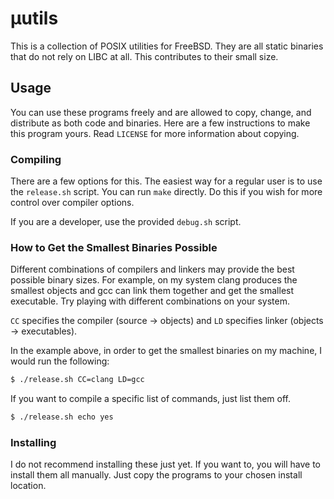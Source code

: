 # μutils

This is a collection of POSIX utilities for FreeBSD.
They are all static binaries that do not rely on LIBC at all.
This contributes to their small size.

## Usage
You can use these programs freely and are allowed to copy, change,
and distribute as both code and binaries. Here are a few instructions
to make this program yours.
Read `LICENSE` for more information about copying.

### Compiling
There are a few options for this. The easiest way for a regular user is to use
the `release.sh` script. You can run `make` directly. Do this if you wish for
more control over compiler options.

If you are a developer, use the provided `debug.sh` script.

### How to Get the Smallest Binaries Possible
Different combinations of compilers and linkers may provide the best possible
binary sizes. For example, on my system clang produces the smallest objects
and gcc can link them together and get the smallest executable.
Try playing with different combinations on your system.

`CC` specifies the compiler (source -> objects) and `LD` specifies
linker (objects -> executables).

In the example above, in order to get the smallest binaries on my machine, I would
run the following:
```sh
$ ./release.sh CC=clang LD=gcc
```

If you want to compile a specific list of commands, just list them off.
```sh
$ ./release.sh echo yes
```

### Installing
I do not recommend installing these just yet. If you want to, you will have
to install them all manually. Just copy the programs to your chosen install location.
